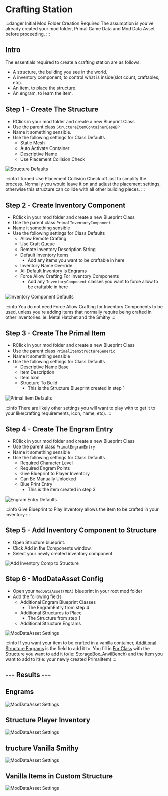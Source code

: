 # Crafting Station

:::danger Initial Mod Folder Creation Required
The assumption is you've already created your mod folder, Primal Game Data and Mod Data Asset before proceeding.
:::

## Intro
The essentials required to create a crafting station are as follows:
- A structure, the building you see in the world.
- A inventory component, to control what is inside(slot count, craftables, etc).
- An item, to place the structure.
- An engram, to learn the item.

## Step 1 - Create The Structure
- RClick in your mod folder and create a new Blueprint Class
- Use the parent class `StructureItemContainerBaseBP`
- Name it something sensible.
- Use the following settings for Class Defaults
    - Static Mesh
    - Auto Activate Container
    - Descriptive Name
    - Use Placement Collision Check

![Structure Defaults](imgs/StructureDefaults.png)

:::info
I turned Use Placement Collision Check off just to simplify the process. Normally you would leave it on and adjust the placement settings, otherwise this structure can collide with all other building pieces.
:::

## Step 2 - Create Inventory Component
- RClick in your mod folder and create a new Blueprint Class
- Use the parent class `PrimalInventoryComponent`
- Name it something sensible
- Use the following settings for Class Defaults
    - Allow Remote Crafting
    - Use Craft Queue
    - Remote Inventory Description String
    - Default Inventory Items
        - Add any items you want to be craftable in here
    - Inventory Name Override
    - All Default Inventory Is Engrams
    - Force Allow Crafting For Inventory Components
        - Add any `InventoryComponent` classes you want to force allow to be craftable in here

![Inventory Component Defaults](imgs/InventoryComponentDefaults.png)

:::info
You do not need Force Allow Crafting for Inventory Components to be used, unless you're adding items that normally require being crafted in other inventories. ie. Metal Hatchet and the Smithy
:::

## Step 3 - Create The Primal Item
- RClick in your mod folder and create a new Blueprint Class
- Use the parent class `PrimalItemStructureGeneric`
- Name it something sensible
- Use the following settings for Class Defaults
    - Descriptive Name Base
    - Item Description
    - Item Icon
    - Structure To Build
        - This is the Structure Blueprint created in step 1

![Primal Item Defaults](imgs/PrimalItemDefaults.png)

:::info
There are likely other settings you will want to play with to get it to your like(crafting requirements, icon, name, etc).
:::

## Step 4 - Create The Engram Entry
- RClick in your mod folder and create a new Blueprint Class
- Use the parent class `PrimalEngramEntry`
- Name it something sensible
- Use the following settings for Class Defaults
    - Required Character Level
    - Required Engram Points
    - Give Blueprint to Player Inventory
    - Can Be Manually Unlocked
    - Blue Print Entry
        - This is the item created in step 3

![Engram Entry Defaults](imgs/EngramDefaults.png)

:::info
Give Blueprint to Play Inventory allows the item to be crafted in your inventory
:::

## Step 5 - Add Inventory Component to Structure
- Open Structure blueprint.
- Click Add in the Components window.
- Select your newly created inventory component.

![Add Inventory Comp to Structure](imgs/AddInventoryToStructure.png)

## Step 6 - ModDataAsset Config
- Open your `ModDataAsset(MDA)` blueprint in your root mod folder
- Add the following fields
    - Additional Engram Blueprint Classes
        - The EngramEntry from step 4
    - Additional Structures to Place
        - The Structure from step 1
    - Additional Structure Engrams

![ModDataAsset Settings](imgs/ModDataAsset.png)

:::info
If you want your item to be crafted in a vanilla container, <ins>Additional Structure Engrams</ins> is the field to add it to. You fill in <ins>For Class</ins> with the Structure you want to add it to(ie: StorageBox_AnvilBench) and the Item you want to add to it(ie: your newly created PrimalItem)
:::

## --- Results ---

## Engrams
![ModDataAsset Settings](imgs/Engram.png)

## Structure Player Inventory
![ModDataAsset Settings](imgs/CraftableInInventory.png)

## tructure Vanilla Smithy
![ModDataAsset Settings](imgs/CraftableInVanillaContainer.png)

## Vanilla Items in Custom Structure
![ModDataAsset Settings](imgs/AddVanillaItemToCustomStructure.png)
